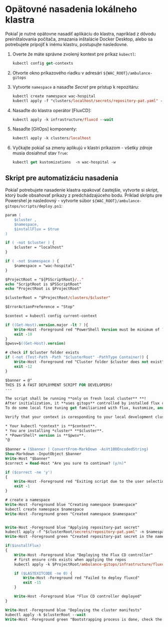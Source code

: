 # Opätovné nasadenia lokálneho klastra

Pokiaľ je nutné opätovne nasadiť aplikáciu do klastra, napríklad z dôvodu preinštalovania počítača, zmazania inštalácie Docker Desktop, alebo sa potrebujete pripojiť k inému klastru, postupujte nasledovne. 

1. Overte že máte správne zvolený kontext pre príkaz `kubectl`:

    ```ps
    kubectl config get-contexts
    ```

2. Otvorte okno príkazového riadku v adresári `${WAC_ROOT}/ambulance-gitops`

3. Vytvorte `namespace` a nasaďte _Secret_ pre prístup k repozitáru:

    ```ps
    kubectl create namespace wac-hospital
    kubectl apply -f "clusters/localhost/secrets/repository-pat.yaml" -n wac-hospital
    ```

4. Nasaďte do klastra operátor [FluxCD]:

    ```ps
    kubectl apply -k infrastructure/fluxcd --wait
    ```

5. Nasaďte [GitOps] komponenty:

    ```ps
    kubectl apply -k clusters/localhost
    ```

6. Vyčkajte pokiaľ sa zmeny aplikujú v klastri príkazom - všetky zdroje musia dosiahnuť stav `True`:

    ```ps
    kubectl get kustomizations  -n wac-hospital -w
    ```

## Skript pre automatizáciu nasadenia

Pokiaľ potrebujete nasadenie klastra opakovať častejšie, vytvorte si skript, ktorý bude obsahovať príkazy z predchádzajúceho bodu. Príklad skriptu pre Powershel je nasledovný - vytvorte súbor `${WAC_ROOT}/ambulance-gitops/scripts/deploy.ps1`:

```ps
param (
    $cluster ,
    $namespace,
    $installFlux = $true
)

if ( -not $cluster ) {
    $cluster = "localhost"
}

if ( -not $namespace ) {
    $namespace = "wac-hospital"
}

$ProjectRoot = "${PSScriptRoot}/.."
echo "ScriptRoot is $PSScriptRoot"
echo "ProjectRoot is $ProjectRoot"

$clusterRoot = "$ProjectRoot/clusters/$cluster"

$ErrorActionPreference = "Stop"

$context = kubectl config current-context

if ((Get-Host).version.major -lt 7 ){
    Write-Host -Foreground red "PowerShell Version must be minimum of 7, please install latest version of PowerShell. Current Version is $((Get-Host).version)"
    exit -10
}
$pwsv=$((Get-Host).version)

# check if $cluster folder exists
if (-not (Test-Path -Path "$clusterRoot" -PathType Container)) {
    Write-Host -Foreground red "Cluster folder $cluster does not exist"
    exit -12
}

$banner = @"
THIS IS A FAST DEPLOYMENT SCRIPT FOR DEVELOPERS!
---

The script shall be running **only on fresh local cluster** **!
After initialization, it **uses gitops** controlled by installed flux cd controller.
To do some local fine tuning get familiarized with flux, kustomize, and kubernetes

Verify that your context is coresponding to your local development cluster:

* Your kubectl *context* is **$context**.
* You are installing *cluster* **$cluster**.
* *PowerShell* version is **$pwsv**.
"@
    
$banner = ($banner | ConvertFrom-MarkDown -AsVt100EncodedString) 
Show-Markdown -InputObject $banner
Write-Host "$banner"
$correct = Read-Host "Are you sure to continue? (y/n)"

if ($correct -ne 'y')
{
    Write-Host -Foreground red "Exiting script due to the user selection"
    exit -1
}

# create a namespace
Write-Host -Foreground blue "Creating namespace $namespace"
kubectl create namespace $namespace
Write-Host -Foreground green "Created namespace $namespace"


Write-Host -Foreground blue "Applying repository-pat secret"
kubectl apply -f "$clusterRoot/secrets/repository-pat.yaml" -n $namespace
Write-Host -Foreground green "Created repository-pat secret in the namespace ${namespace}"

if($installFlux)
{
    Write-Host -Foreground blue "Deploying the Flux CD controller"
    # first ensure crds exists when applying the repos
    kubectl apply -k $ProjectRoot/ambulance-gitops/infrastructure/fluxcd --wait

    if ($LASTEXITCODE -ne 0) {
        Write-Host -Foreground red "Failed to deploy fluxcd"
        exit -15
    }

    Write-Host -Foreground blue "Flux CD controller deployed"
}

Write-Host -Foreground blue "Deploying the cluster manifests"
kubectl apply -k $clusterRoot --wait
Write-Host -Foreground green "Bootstrapping process is done, check the status of the GitRepository and Kustomization resource in namespace ${namespace} for reconcilation updates"
```
